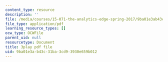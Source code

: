 ```yaml
---
content_type: resource
description: ''
file: /media/courses/15-071-the-analytics-edge-spring-2017/9ba01e3ab43c31ba3cd93930e659b012_xPneVSOZERk.pdf
file_type: application/pdf
learning_resource_types: []
ocw_type: OCWFile
parent_uid: null
resourcetype: Document
title: 3play pdf file
uid: 9ba01e3a-b43c-31ba-3cd9-3930e659b012
---
```

